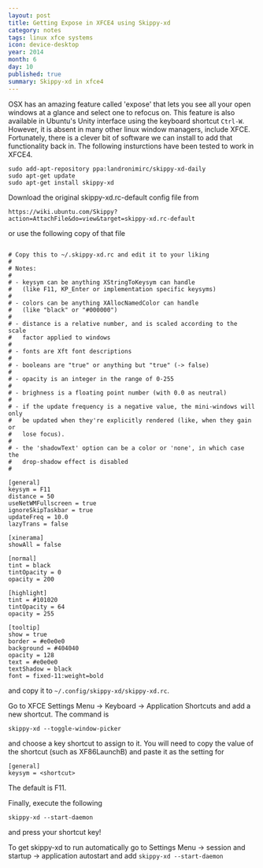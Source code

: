 ```yaml
---
layout: post
title: Getting Expose in XFCE4 using Skippy-xd
category: notes
tags: linux xfce systems
icon: device-desktop
year: 2014
month: 6
day: 10
published: true
summary: Skippy-xd in xfce4
---
```

OSX has an amazing feature called 'expose' that lets you see all your open windows at a glance and select one to refocus on. 
This feature is also available in Ubuntu's Unity interface using the keyboard shortcut ``Ctrl-W``. 
However, it is absent in many other linux window managers, include XFCE. 
Fortunately, there is a clever bit of software we can install to add that functionality back in.
The following insturctions have been tested to work in XFCE4.

```
sudo add-apt-repository ppa:landronimirc/skippy-xd-daily
sudo apt-get update
sudo apt-get install skippy-xd
```

Download the original skippy-xd.rc-default config file from

```
https://wiki.ubuntu.com/Skippy?action=AttachFile&do=view&target=skippy-xd.rc-default 
```

or use the following copy of that file

```

# Copy this to ~/.skippy-xd.rc and edit it to your liking
#
# Notes:
#
# - keysym can be anything XStringToKeysym can handle
#   (like F11, KP_Enter or implementation specific keysyms)
#
# - colors can be anything XAllocNamedColor can handle
#   (like "black" or "#000000")
#
# - distance is a relative number, and is scaled according to the scale
#   factor applied to windows
#
# - fonts are Xft font descriptions
#
# - booleans are "true" or anything but "true" (-> false)
#
# - opacity is an integer in the range of 0-255
#
# - brighness is a floating point number (with 0.0 as neutral)
#
# - if the update frequency is a negative value, the mini-windows will only
#   be updated when they're explicitly rendered (like, when they gain or
#   lose focus).
#
# - the 'shadowText' option can be a color or 'none', in which case the
#   drop-shadow effect is disabled
#

[general]
keysym = F11
distance = 50
useNetWMFullscreen = true
ignoreSkipTaskbar = true
updateFreq = 10.0
lazyTrans = false

[xinerama]
showAll = false

[normal]
tint = black
tintOpacity = 0
opacity = 200

[highlight]
tint = #101020
tintOpacity = 64
opacity = 255

[tooltip]
show = true
border = #e0e0e0
background = #404040
opacity = 128
text = #e0e0e0
textShadow = black
font = fixed-11:weight=bold
```

and copy it to ``~/.config/skippy-xd/skippy-xd.rc``. 

Go to XFCE Settings Menu -> Keyboard -> Application Shortcuts and add a new shortcut. The command is 

```
skippy-xd --toggle-window-picker
```

and choose a key shortcut to assign to it. You will need to copy the value of the shortcut (such as XF86LaunchB) and paste it as the setting for 

```
[general]
keysym = <shortcut>
```

The default is F11.

Finally, execute the following

```
skippy-xd --start-daemon
```

and press your shortcut key!

To get skippy-xd to run automatically go to Settings Menu -> session and startup -> application autostart and add ``skippy-xd --start-daemon``



